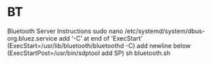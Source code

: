 # BT
Bluetooth Server
Instructions
sudo nano /etc/systemd/system/dbus-org.bluez.service
add ‘-C’ at end of 'ExecStart' (ExecStart=/usr/lib/bluetooth/bluetoothd -C)
add newline below (ExecStartPost=/usr/bin/sdptool add SP)
sh bluetooth.sh
